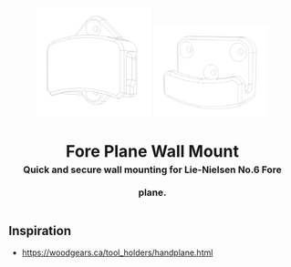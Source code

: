 <!-- 2023-10-05 -->

<p align="center">
  <img src="../../plans/plane-mount/wireframe1.png" width="40%"/>
  <img src="../../plans/plane-mount/wireframe2.png" width="40%"/>
</p>
<h1 align="center">
  Fore Plane Wall Mount
  <br>
  <sup><sub><sup>Quick and secure wall mounting for Lie-Nielsen No.6 Fore plane.<sup></sub>
</h1>


## Inspiration

- https://woodgears.ca/tool_holders/handplane.html
